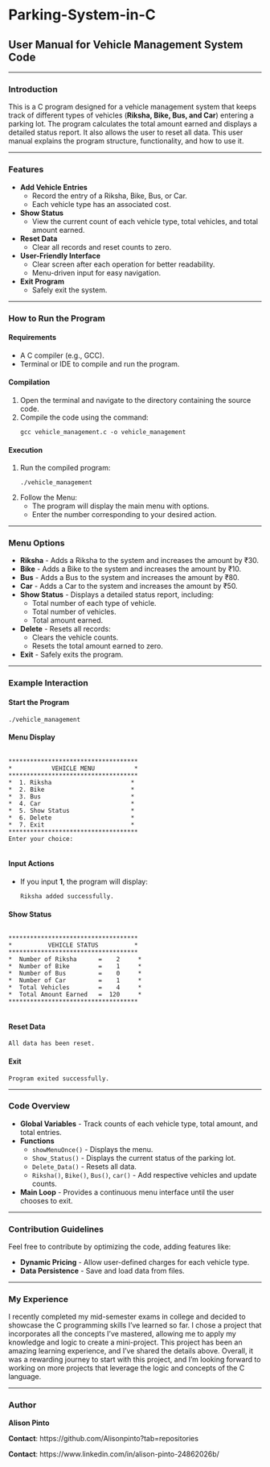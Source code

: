 <!DOCTYPE html>
<html>
<head>
    
</head>
<body>
    <h1><b>Parking-System-in-C</b></h1>
    <h2><b>User Manual for Vehicle Management System Code</b></h2>
    <hr>
    <h3><b>Introduction</b></h3>
    <p>
        This is a C program designed for a vehicle management system that keeps track of different types of vehicles 
        (<b>Riksha, Bike, Bus, and Car</b>) entering a parking lot. The program calculates the total amount earned and 
        displays a detailed status report. It also allows the user to reset all data. This user manual explains the 
        program structure, functionality, and how to use it.
    </p>
    <hr>
    <h3><b>Features</b></h3>
    <ul>
        <li><b>Add Vehicle Entries</b>
            <ul>
                <li>Record the entry of a Riksha, Bike, Bus, or Car.</li>
                <li>Each vehicle type has an associated cost.</li>
            </ul>
        </li>
        <li><b>Show Status</b>
            <ul>
                <li>View the current count of each vehicle type, total vehicles, and total amount earned.</li>
            </ul>
        </li>
        <li><b>Reset Data</b>
            <ul>
                <li>Clear all records and reset counts to zero.</li>
            </ul>
        </li>
        <li><b>User-Friendly Interface</b>
            <ul>
                <li>Clear screen after each operation for better readability.</li>
                <li>Menu-driven input for easy navigation.</li>
            </ul>
        </li>
        <li><b>Exit Program</b>
            <ul>
                <li>Safely exit the system.</li>
            </ul>
        </li>
    </ul>
    <hr>
    <h3><b>How to Run the Program</b></h3>
    <h4><b>Requirements</b></h4>
    <ul>
        <li>A C compiler (e.g., GCC).</li>
        <li>Terminal or IDE to compile and run the program.</li>
    </ul>
    <h4><b>Compilation</b></h4>
    <ol>
        <li>Open the terminal and navigate to the directory containing the source code.</li>
        <li>Compile the code using the command:
            <pre><code>gcc vehicle_management.c -o vehicle_management</code></pre>
        </li>
    </ol>
    <h4><b>Execution</b></h4>
    <ol>
        <li>Run the compiled program:
            <pre><code>./vehicle_management</code></pre>
        </li>
        <li>Follow the Menu:
            <ul>
                <li>The program will display the main menu with options.</li>
                <li>Enter the number corresponding to your desired action.</li>
            </ul>
        </li>
    </ol>
    <hr>
    <h3><b>Menu Options</b></h3>
    <ul>
        <li><b>Riksha</b> - Adds a Riksha to the system and increases the amount by ₹30.</li>
        <li><b>Bike</b> - Adds a Bike to the system and increases the amount by ₹10.</li>
        <li><b>Bus</b> - Adds a Bus to the system and increases the amount by ₹80.</li>
        <li><b>Car</b> - Adds a Car to the system and increases the amount by ₹50.</li>
        <li><b>Show Status</b> - Displays a detailed status report, including:
            <ul>
                <li>Total number of each type of vehicle.</li>
                <li>Total number of vehicles.</li>
                <li>Total amount earned.</li>
            </ul>
        </li>
        <li><b>Delete</b> - Resets all records:
            <ul>
                <li>Clears the vehicle counts.</li>
                <li>Resets the total amount earned to zero.</li>
            </ul>
        </li>
        <li><b>Exit</b> - Safely exits the program.</li>
    </ul>
    <hr>
    <h3><b>Example Interaction</b></h3>
    <h4><b>Start the Program</b></h4>
    <pre><code>./vehicle_management</code></pre>
    <h4><b>Menu Display</b></h4>
    <pre><code>
************************************
*           VEHICLE MENU           *
************************************
*  1. Riksha                      *
*  2. Bike                        *
*  3. Bus                         *
*  4. Car                         *
*  5. Show Status                 *
*  6. Delete                      *
*  7. Exit                        *
************************************
Enter your choice:
    </code></pre>
    <h4><b>Input Actions</b></h4>
    <ul>
        <li>If you input <b>1</b>, the program will display:
            <pre><code>Riksha added successfully.</code></pre>
        </li>
    </ul>
    <h4><b>Show Status</b></h4>
    <pre><code>
************************************
*          VEHICLE STATUS          *
************************************
*  Number of Riksha      =    2     *
*  Number of Bike        =    1     *
*  Number of Bus         =    0     *
*  Number of Car         =    1     *
*  Total Vehicles        =    4     *
*  Total Amount Earned   =  120     *
************************************
    </code></pre>
    <h4><b>Reset Data</b></h4>
    <pre><code>All data has been reset.</code></pre>
    <h4><b>Exit</b></h4>
    <pre><code>Program exited successfully.</code></pre>
    <hr>
    <h3><b>Code Overview</b></h3>
    <ul>
        <li><b>Global Variables</b> - Track counts of each vehicle type, total amount, and total entries.</li>
        <li><b>Functions</b>
            <ul>
                <li><code>showMenuOnce()</code> - Displays the menu.</li>
                <li><code>Show_Status()</code> - Displays the current status of the parking lot.</li>
                <li><code>Delete_Data()</code> - Resets all data.</li>
                <li><code>Riksha()</code>, <code>Bike()</code>, <code>Bus()</code>, <code>car()</code> - Add respective vehicles and update counts.</li>
            </ul>
        </li>
        <li><b>Main Loop</b> - Provides a continuous menu interface until the user chooses to exit.</li>
    </ul>
    <hr>
    <h3><b>Contribution Guidelines</b></h3>
    <p>
        Feel free to contribute by optimizing the code, adding features like:
    </p>
    <ul>
        <li><b>Dynamic Pricing</b> - Allow user-defined charges for each vehicle type.</li>
        <li><b>Data Persistence</b> - Save and load data from files.</li>
    </ul>
      <hr>
    <h3><b>My Experience</b></h3>
    <p>
       I recently completed my mid-semester exams in college and decided to showcase the C programming skills I’ve learned so far. I chose a project that incorporates all the concepts 
       I’ve mastered, allowing me to apply my knowledge and logic to create a mini-project.
      This project has been an amazing learning experience, and I’ve shared the details above. Overall, it was a rewarding journey to start with this project, and I’m looking forward to 
      working on more projects that leverage the logic and concepts of the C language.
    </p>
      <hr>

  <div clas="footer">
    <h3><b>Author</b></h3>
    <p><b>Alison Pinto</b></p>
    <p><b>Contact</b>: https://github.com/Alisonpinto?tab=repositories </p>
    <p><b>Contact</b>: https://www.linkedin.com/in/alison-pinto-24862026b/ </p>
  </div>   
</body>
</html>
